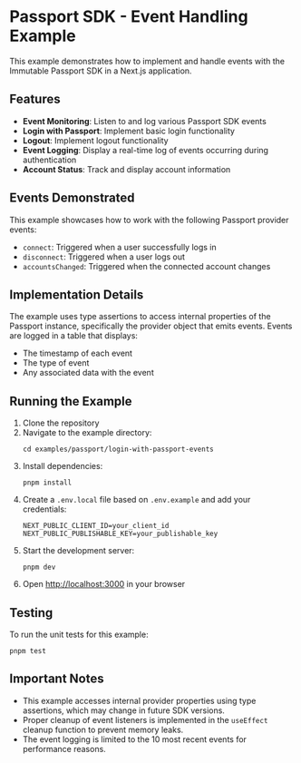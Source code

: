 # Passport SDK - Event Handling Example

This example demonstrates how to implement and handle events with the Immutable Passport SDK in a Next.js application.

## Features

- **Event Monitoring**: Listen to and log various Passport SDK events
- **Login with Passport**: Implement basic login functionality
- **Logout**: Implement logout functionality
- **Event Logging**: Display a real-time log of events occurring during authentication
- **Account Status**: Track and display account information

## Events Demonstrated

This example showcases how to work with the following Passport provider events:

- `connect`: Triggered when a user successfully logs in
- `disconnect`: Triggered when a user logs out
- `accountsChanged`: Triggered when the connected account changes

## Implementation Details

The example uses type assertions to access internal properties of the Passport instance, specifically the provider object that emits events. Events are logged in a table that displays:

- The timestamp of each event
- The type of event
- Any associated data with the event

## Running the Example

1. Clone the repository
2. Navigate to the example directory:
   ```
   cd examples/passport/login-with-passport-events
   ```
3. Install dependencies:
   ```
   pnpm install
   ```
4. Create a `.env.local` file based on `.env.example` and add your credentials:
   ```
   NEXT_PUBLIC_CLIENT_ID=your_client_id
   NEXT_PUBLIC_PUBLISHABLE_KEY=your_publishable_key
   ```
5. Start the development server:
   ```
   pnpm dev
   ```
6. Open [http://localhost:3000](http://localhost:3000) in your browser

## Testing

To run the unit tests for this example:

```
pnpm test
```

## Important Notes

- This example accesses internal provider properties using type assertions, which may change in future SDK versions.
- Proper cleanup of event listeners is implemented in the `useEffect` cleanup function to prevent memory leaks.
- The event logging is limited to the 10 most recent events for performance reasons. 